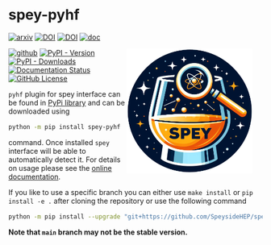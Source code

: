 # spey-pyhf

[![arxiv](https://img.shields.io/static/v1?style=plastic&label=arXiv&message=2307.06996&color=brightgreen)](https://arxiv.org/abs/2307.06996)
[![DOI](https://img.shields.io/static/v1?style=plastic&label=DOI&message=10.21468/SciPostPhys.16.1.032&color=blue)](https://scipost.org/10.21468/SciPostPhys.16.1.032)
[![DOI](https://zenodo.org/badge/617041391.svg)](https://zenodo.org/badge/latestdoi/617041391)
[![doc](https://img.shields.io/static/v1?style=plastic&label&message=Documentation&logo=gitbook&logoColor=white&color=gray)](http://spey-pyhf.readthedocs.io/)

<img src="https://raw.githubusercontent.com/SpeysideHEP/spey/main/docs/img/spey-logo.png" alt="Spey logo" style="float: right; margin-right: 20px" align="right" width=250px/>

[![github](https://img.shields.io/static/v1?style=plastic&label&message=GitHub&logo=github&logoColor=black&color=white)](https://github.com/SpeysideHEP/spey-pyhf)
[![PyPI - Version](https://img.shields.io/pypi/v/spey-pyhf?style=plastic)](https://pypi.org/project/spey-pyhf/)
[![PyPI - Downloads](https://img.shields.io/pypi/dm/spey-pyhf?style=plastic&link=https%3A%2F%2Fpypi.org%2Fproject%2Fspey-pyhf)](https://pypi.org/project/spey-pyhf/)
[![Documentation Status](https://readthedocs.org/projects/spey-pyhf/badge/?version=main&style=plastic)](https://spey-pyhf.readthedocs.io)
[![GitHub License](https://img.shields.io/github/license/SpeysideHEP/spey-pyhf?style=plastic)](https://github.com/SpeysideHEP/spey-pyhf/blob/main/LICENSE)

``pyhf`` plugin for spey interface can be found in [PyPi library](https://pypi.org/project/spey-pyhf/) and can be downloaded using

```bash
python -m pip install spey-pyhf
```

command. Once installed ``spey`` interface will be able to automatically detect it.
For details on usage please see the [online documentation](http://spey-pyhf.readthedocs.io/).

If you like to use a specific branch you can either use `make install` or `pip install -e .` after cloning the repository or use the following command

```bash
python -m pip install --upgrade "git+https://github.com/SpeysideHEP/spey-pyhf"
```

**Note that `main` branch may not be the stable version.**
